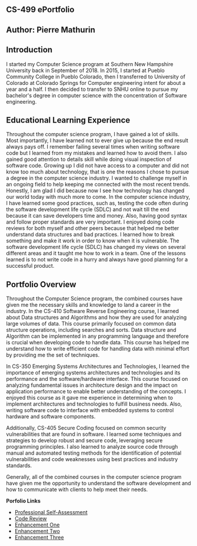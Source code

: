 ## CS-499 ePortfolio
## Author: Pierre Mathurin

## Introduction
I started my Computer Science program at Southern New Hampshire University back in September of 2018. In 2015, I started at Pueblo Community College in Pueblo Colorado, then I transferred to University of Colorado at Colorado Springs for Computer engineering intent for about a year and a half. I then decided to transfer to SNHU online to pursue my bachelor's degree in computer science with the concentration of Software engineering.

## Educational Learning Experience

Throughout the computer science program, I have gained a lot of skills. Most importantly, I have learned not to ever give up because the end result always pays off. I remember failing several times when writing software code but I learned from my mistakes and learned how to avoid them. I also gained good attention to details skill while doing visual inspection of software code. Growing up I did not have access to a computer and did not know too much about technology, that is one the reasons I chose to pursue a degree in the computer science industry. I wanted to challenge myself in an ongoing field to help keeping me connected with the most recent trends. Honestly, I am glad I did because now I see how technology has changed our world today with much more to come. In the computer science industry, I have learned some good practices, such as, testing the code often during the software development life cycle (SDLC) and not wait till the end because it can save developers time and money. Also, having good syntax and follow proper standards are very important. I enjoyed doing code reviews for both myself and other peers because that helped me better understand data structures and bad practices. I learned how to break something and make it work in order to know when it is vulnerable. The software development life cycle (SDLC) has changed my views on several different areas and it taught me how to work in a team. One of the lessons learned is to not write code in a hurry and always have good planning for a successful product.

## Portfolio Overview

Throughout the Computer Science program, the combined courses have given me the necessary skills and knowledge to land a career in the industry. In the CS-410 Software Reverse Engineering course, I learned about Data structures and Algorithms and how they are used for analyzing large volumes of data. This course primarily focused on common data structure operations, including searches and sorts. Data structure and Algorithm can be implemented in any programming language and therefore is crucial when developing code to handle data. This course has helped me understand how to write efficient code for handling data with minimal effort by providing me the set of techniques.

In CS-350 Emerging Systems Architectures and Technologies, I learned the importance of emerging systems architectures and technologies and its performance and the software/hardware interface. This course focused on analyzing fundamental issues in architecture design and the impact on application performance to enable better understanding of the concepts. I enjoyed this course as it gave me experience in determining when to implement architectures and technologies to fulfill business needs. Also, writing software code to interface with embedded systems to control hardware and software components.

Additionally, CS-405 Secure Coding focused on common security vulnerabilities that are found in software. I learned some techniques and strategies to develop robust and secure code, leveraging secure programming principles. I also learned to analyze source code through manual and automated testing methods for the identification of potential vulnerabilities and code weaknesses using best practices and industry standards.

Generally, all of the combined courses in the computer science program have given me the opportunity to understand the software development and how to communicate with clients to help meet their needs.


**Porfolio Links**<br>
* [Professional Self-Assessment](https://Pierre.github.io/index.html)<br>
* [Code Review](https://Pierre.github.io/CodeReview.html)<br>
* [Enhancement One](https://Pierre.github.io/EnhancementOne.html)<br>
* [Enhancement Two](https://Pierre.github.io/EnhancementTwo.html)<br>
* [Enhancement Three](https://Pierre.github.io/EnhancementThree.html)
